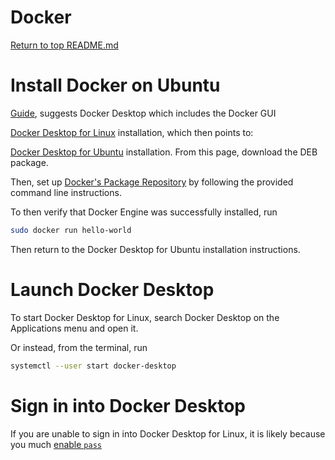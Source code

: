 Docker
======

[Return to top README.md](../../README.md)

# Install Docker on Ubuntu

[Guide](https://docs.docker.com/engine/install/ubuntu/#installation-methods), suggests Docker Desktop which includes the Docker GUI

[Docker Desktop for Linux](https://docs.docker.com/desktop/install/linux-install/) installation, which then points to:

[Docker Desktop for Ubuntu](https://docs.docker.com/desktop/install/ubuntu/) installation. From this page, download the DEB package.

Then, set up [Docker&#39;s Package Repository](https://docs.docker.com/engine/install/ubuntu/#install-using-the-repository) by following the provided command line instructions.

To then verify that Docker Engine was successfully installed, run

```bash
sudo docker run hello-world
```

Then return to the Docker Desktop for Ubuntu installation instructions.

# Launch Docker Desktop

To start Docker Desktop for Linux, search Docker Desktop on the Applications menu and open it.

Or instead, from the terminal, run

```bash
systemctl --user start docker-desktop
```

# Sign in into Docker Desktop

If you are unable to sign in into Docker Desktop for Linux, it is likely because you much [enable `pass`](https://docs.docker.com/desktop/get-started/#signing-in-with-docker-desktop-for-linux)
